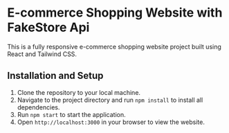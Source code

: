 # E-commerce Shopping Website with FakeStore Api

This is a fully responsive e-commerce shopping website project built using React and Tailwind CSS. 

## Installation and Setup

1. Clone the repository to your local machine.
2. Navigate to the project directory and run `npm install` to install all dependencies.
3. Run `npm start` to start the application.
4. Open `http://localhost:3000` in your browser to view the website.


